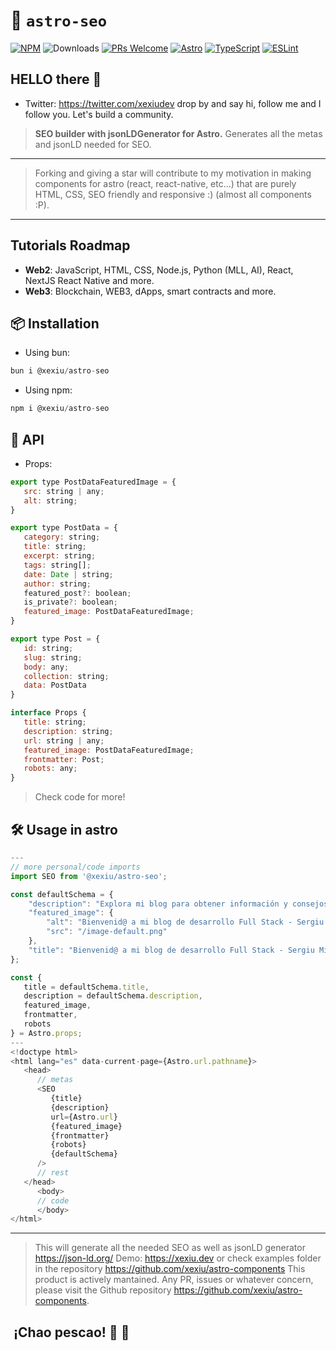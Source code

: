 # 🚀 `astro-seo`

[![NPM](https://img.shields.io/npm/v/@xexiu/astro-seo)](https://www.npmjs.com/package/@xexiu/astro-seo)
![Downloads](https://img.shields.io/npm/dt/@xexiu/astro-seo.svg)
[![PRs Welcome](https://img.shields.io/badge/PRs-welcome-brightgreen.svg)](https://github.com/xexiu/astro-components/pulls)
[![Astro](https://img.shields.io/badge/Astro-333333.svg?logo=astro)](https://astro.build)
[![TypeScript](https://img.shields.io/badge/TypeScript-333333.svg?logo=typescript)](http://www.typescriptlang.org/)
[![ESLint](https://img.shields.io/badge/ESLint-3A33D1?logo=eslint)](https://eslint.org)

## HELLO there 👋

- Twitter: <https://twitter.com/xexiudev> drop by and say hi, follow me and I follow you. Let's build a community.

> **SEO builder with jsonLDGenerator for Astro.** Generates all the metas and jsonLD needed for SEO.
---
> Forking and giving a star will contribute to my motivation in making components for astro (react, react-native, etc...) that are purely HTML, CSS, SEO friendly and responsive :) (almost all components :P).
---

## Tutorials Roadmap

- **Web2**: JavaScript, HTML, CSS, Node.js, Python (MLL, AI), React, NextJS React Native and more.
- **Web3**: Blockchain, WEB3, dApps, smart contracts and more.

## 📦 Installation

- Using bun:

``` javascript
bun i @xexiu/astro-seo
```

- Using npm:

```javascript
npm i @xexiu/astro-seo
```

## 🔁 API

- Props:

```javascript
export type PostDataFeaturedImage = {
   src: string | any;
   alt: string;
}

export type PostData = {
   category: string;
   title: string;
   excerpt: string;
   tags: string[];
   date: Date | string;
   author: string;
   featured_post?: boolean;
   is_private?: boolean;
   featured_image: PostDataFeaturedImage;
}

export type Post = {
   id: string;
   slug: string;
   body: any;
   collection: string;
   data: PostData
}

interface Props {
   title: string;
   description: string;
   url: string | any;
   featured_image: PostDataFeaturedImage;
   frontmatter: Post;
   robots: any;
}
```

> Check code for more!

## 🛠 Usage in astro

```javascript
---
// more personal/code imports
import SEO from '@xexiu/astro-seo';

const defaultSchema = {
    "description": "Explora mi blog para obtener información y consejos sobre desarrollo Full Stack, JavaScript, HTML, CSS, Node.js, Python, React, React Native, Blockchain, WEB3, dApps, smart contracts y más.",
    "featured_image": {
        "alt": "Bienvenid@ a mi blog de desarrollo Full Stack - Sergiu Mironescu",
        "src": "/image-default.png"
    },
    "title": "Bienvenid@ a mi blog de desarrollo Full Stack - Sergiu Mironescu"
};

const {
   title = defaultSchema.title,
   description = defaultSchema.description,
   featured_image,
   frontmatter,
   robots
} = Astro.props;
---
<!doctype html>
<html lang="es" data-current-page={Astro.url.pathname}>
   <head>
      // metas
      <SEO
         {title}
         {description}
         url={Astro.url}
         {featured_image}
         {frontmatter}
         {robots}
         {defaultSchema}
      />
      // rest
   </head>
      <body>
      // code
      </body>
</html>
```

---
> This will generate all the needed SEO as well as jsonLD generator <https://json-ld.org/>
> Demo: <https://xexiu.dev> or check examples folder in the repository <https://github.com/xexiu/astro-components>
> This product is actively mantained. Any PR, issues or whatever concern, please visit the Github repository <https://github.com/xexiu/astro-components>.

##  ¡Chao pescao! 👋 🐠

